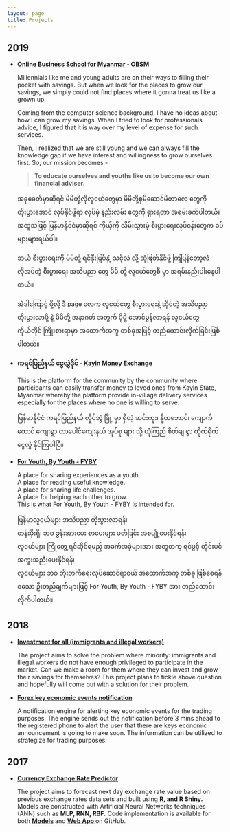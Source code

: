```yaml
---
layout: page
title: Projects
---
```


## 2019
* <strong><a href ="https://www.facebook.com/obsm2019/" target="_blank">Online Business School for Myanmar - OBSM</a></strong>

	Millennials like me and young adults are on their ways to filling their pocket with savings. But when we look for the places to grow our savings, we simply could not find places where it gonna treat us like a grown up.

	Coming from the computer science background, I have no ideas about how I can grow my savings. When I tried to look for professionals advice, I figured that it is way over my level of expense for such services.

	Then, I realized that we are still young and we can always fill the knowledge gap if we have interest and willingness to grow ourselves first.
	So, our mission becomes -
	> **To educate ourselves and youths like us to become our own financial adviser.**

	အခုခေတ်မှာဆိုရင် မိမိတို့လိုလူငယ်တွေမှာ မိမိတို့စုမိဆောင်မိတာလေ တွေကို တိုးပွားအောင် လုပ်နိုင်ဖို့ရာ လုပ်မဲ့ နည်းလမ်း တွေကို ရှားရတာ အရမ်းခက်ပါတယ်။
	အထူသဖြင့် မြန်မာနိုင်ငံမှာဆိုရင် ကိုယ့်ကို လိမ်းသွားမဲ့ စီးပွားရေးလုပ်ငန်းတွေက ခပ်များများရယ်ပါ။

	ဘယ် စီးပွားရေးကို မိမိတို့  ရင်နှီးမြှပ်နှံ့ သင့်လဲ လို့ ဆုံဖြတ်နိုင်ဖို့ ကြပြန်တော့လဲ လိုအပ်တဲ့ စီးပွားရေး အသိပညာ တွေ မိမိ တို့ လူငယ်တွေစီ မှာ အရမ်းနည်းပါးနေပါတယ်။

	အဲဒါကြောင့် မို့လို့ ဒီ page လေက လူငယ်တွေ စီးပွားရေးနဲ့ ဆိုင်တဲ့ အသိပညာ တိုးပွားလာဖို့ နဲ့ မိမိတို့ အနာဂတ် အတွက် ပိုမို့ အောင်မွန်လာရန် လူငယ်တွေ ကိုယ်တိုင် ကြိုးစားရာမှာ အထောက်အကူ တစ်ခုအဖြင့် တည်ထောင်းလိုက်ခြင်းဖြစ်ပါတယ်။


* <strong><a href ="https://www.facebook.com/kayinmoneyexchange" target="_blank">ကရင်ပြည်နယ် ငွေလွှဲဒိုင် -  Kayin Money Exchange</a></strong>

	This is the platform for the community by the community where participants can easily transfer money to loved ones from Kayin State, Myanmar whereby
	the platform provide in-village delivery services especially for the places where no one is willing to serve.

	မြန်မာနိုင်ငံ ကရင်ပြည်နယ် လှိုင်ဘွဲ မြို့ မှာ ရှိတဲ့ ဆင်းကူး၊ နို့ထဘောင်၊ ကျောက်တောင် ကျေးရွာ တာပေါင်ကျေးနယ် အုပ်စု များ သို့ ယုံကြည် စိတ်ချ စွာ တိုက်ရိုက် ငွေလွှဲ နိုင်ကြပါပြီ။



* <strong><a href ="https://www.facebook.com/fyby2019" target="_blank">For Youth, By Youth - FYBY</a></strong>

	A place for sharing experiences as a youth.<br />
	A place for reading useful knowledge.<br />
	A place for sharing life challenges.<br />
	A place for helping each other to grow.<br />
	This is what  For Youth, By Youth - FYBY is intended for.<br />

	မြန်မာလူငယ်များ အသိပညာ တိုးပွားလာရန်၊<br />
	တန်းဖိုးရှိ၊ ဘဝ ခွန်းအားပေး စာပေးများ ဖတ်ခြင်း အစပျို့ပေးနိုင်ရန်၊<br />
	လူငယ်များ ကြုံတွေ့ ရင်ဆိုင်ရမည့် အခက်အခဲ့များအား အတူတကွ ရင်ဖွင့် တိုင်းပင် အကူးအညီးပေးနိုင်ရန်၊<br />
	လူငယ်များ ဘဝ တိုးတက်ရေးလုပ်ဆောင်ရာဝယ် အထောက်အကူ တစ်ခု ဖြစ်စေရန်<br />
	စသော ဦးတည်ချက်များဖြင့် For Youth, By Youth - FYBY အား တည်ထောင်းလိုက်ပါတယ်။<br />



## 2018
* <strong><a href ="https://github.com/alexsnow348/investment-for-all" target="_blank">Investment for all (immigrants and illegal workers)</a></strong>

	The project aims to solve the problem where minority: immigrants and illegal workers do not have enough privileged to participate in the market. Can we make a room for them where they can invest and grow their savings for themselves? This project plans to tickle above question and hopefully will come out with a solution for their problem.


* <strong><a href ="https://github.com/alexsnow348/FX-Key-Eco-Event" target="_blank">Forex key economic events notification</a></strong>

	A notification engine for alerting key economic events for the trading purposes. The engine sends out the notification before 3 mins ahead to the registered phone to alert the user that there are keys economic announcement is going to make soon. The information can be utilized to strategize for trading purposes.


## 2017
* <strong><a href="https://wuthmone.shinyapps.io/ann_predictor_app/" target="_blank">Currency Exchange Rate Predictor</a></strong>

	The project aims to forecast next day exchange rate value based on previous exchange rates data sets and built using <strong>R, and R Shiny.</strong> Models are constructed with Artificial Neural Networks techniques (ANN) such as <strong>MLP, RNN, RBF.</strong> Code implementation is available for both <strong> <a href="https://github.com/alexsnow348/Exchange-Rate-Forecasting-Using-Ensemble-ANN-Models" target="_blank">Models</a> </strong>  and  <strong><a href="https://github.com/alexsnow348/Exchange-Rate-Predictor-Web-App" target="_blank">Web App </a></strong> on GitHub.
